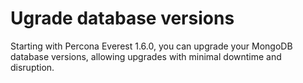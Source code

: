 # Ugrade database versions

Starting with Percona Everest 1.6.0, you can upgrade your MongoDB database versions, allowing upgrades with minimal downtime and disruption.







